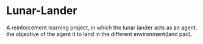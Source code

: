# Lunar-Lander
A reinforcement learning project, in which the lunar lander acts as an agent. the objective of the agent it to land in the different environment(land pad).
